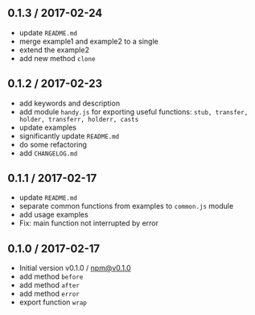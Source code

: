 ## 0.1.3 / 2017-02-24
- update `README.md`
- merge example1 and example2 to a single
- extend the example2
- add new method `clone`


## 0.1.2 / 2017-02-23
- add keywords and description
- add module `handy.js` for exporting useful functions:
  `stub, transfer, holder, transferr, holderr, casts`
- update examples
- significantly update `README.md`
- do some refactoring
- add `CHANGELOG.md`


## 0.1.1 / 2017-02-17
- update `README.md`
- separate common functions from examples to `common.js` module
- add usage examples
- Fix: main function not interrupted by error


## 0.1.0 / 2017-02-17
- Initial version v0.1.0 / npm@v0.1.0
- add method `before`
- add method `after`
- add method `error`
- export function `wrap`